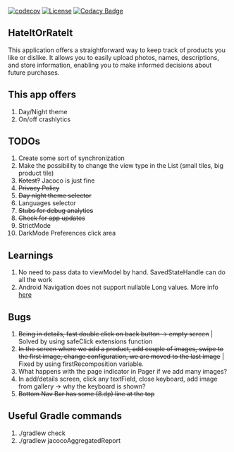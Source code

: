 [![codecov](https://codecov.io/gh/Grigoriym/HateItOrRateIt/graph/badge.svg?token=EPFJKZ1EJ7)](https://codecov.io/gh/Grigoriym/HateItOrRateIt) [![License](https://img.shields.io/badge/License-Apache_2.0-blue.svg)](https://opensource.org/licenses/Apache-2.0) [![Codacy Badge](https://app.codacy.com/project/badge/Grade/94b85590c7744537b0219e444b073a12)](https://app.codacy.com/gh/Grigoriym/HateItOrRateIt/dashboard?utm_source=gh&utm_medium=referral&utm_content=&utm_campaign=Badge_grade)

## HateItOrRateIt

This application offers a straightforward way to keep track of products you like
or dislike. It allows you to easily upload photos, names, descriptions, and store
information, enabling you to make informed decisions about future purchases.

## This app offers

1. Day/Night theme
2. On/off crashlytics

## TODOs

1. Create some sort of synchronization
2. Make the possibility to change the view type in the List (small tiles, big
   product tile)
3. ~~Kotest?~~ Jacoco is just fine
4. ~~Privacy Policy~~
5. ~~Day night theme selector~~
6. Languages selector
7. ~~Stubs for debug analytics~~
8. ~~Check for app updates~~
9. StrictMode
10. DarkMode Preferences click area

## Learnings

1. No need to pass data to viewModel by hand. SavedStateHandle can do all the work
2. Android Navigation does not support nullable Long values. More info
   [here](https://developer.android.com/guide/navigation/use-graph/pass-data#supported_argument_types)

## Bugs

1. ~~Being in details, fast double click on back button -> empty screen~~ | Solved
   by using safeClick extensions function
2. ~~In the screen where we add a product, add couple of images, swipe to the first
   image, change configuration, we are moved to the last image~~ | Fixed by using
   firstRecomposition variable.
3. What happens with the page indicator in Pager if we add many images?
4. In add/details screen, click any textField, close keyboard, add image from
   gallery -> why the keyboard is shown?
5. ~~Bottom Nav Bar has some (8.dp) line at the top~~

## Useful Gradle commands
1. ./gradlew check
2. ./gradlew jacocoAggregatedReport

